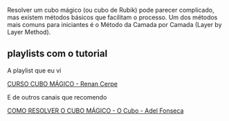Resolver um cubo mágico (ou cubo de Rubik) pode parecer complicado, mas existem métodos básicos que facilitam o processo. Um dos métodos mais comuns para iniciantes é o Método da Camada por Camada (Layer by Layer Method).
## playlists com o tutorial
A playlist que eu vi

[CURSO CUBO MÁGICO - Renan Cerpe](https://youtube.com/playlist?list=PLm6BV626ZnNIylC56ikwrsRCxi9fgCsM2&si=DKPloMr6nCdJEeUl)

E de outros canais que recomendo

[COMO RESOLVER O CUBO MÁGICO - O Cubo - Adel Fonseca](https://youtube.com/playlist?list=PLuHlH_QSE_496VtjmaIcY-oGzeHa6WIyV&si=EV0b3GTyJY5zz4xM)
